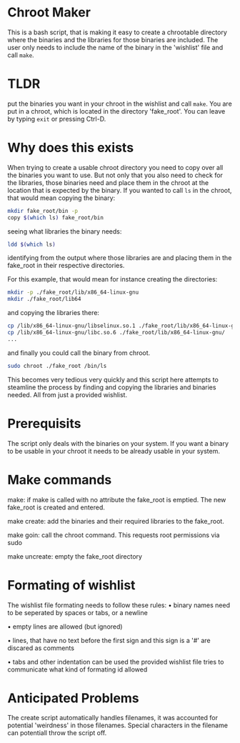 # Chroot Maker
This is a bash script, that is making it easy to create a chrootable directory where the binaries and the libraries for those binaries are included. The user only needs to include the name of the binary in the 'wishlist' file and call `make`.

# TLDR
put the binaries you want in your chroot in the wishlist and call `make`. You are put in a chroot, which is located in the directory 'fake_root'. You can leave by typing `exit` or pressing Ctrl-D.

# Why does this exists
When trying to create a usable chroot directory you need to copy over all the binaries you want to use. But not only that you also need to check for the libraries, those binaries need and place them in the chroot at the location that is expected by the binary. If you wanted to call `ls` in the chroot, that would mean copying the binary:
```sh
mkdir fake_root/bin -p
copy $(which ls) fake_root/bin
```
seeing what libraries the binary needs:
```sh
ldd $(which ls)
```
identifying from the output where those libraries are and placing them in the fake_root in their respective directories.

For this example, that would mean for instance creating the directories:
```sh
mkdir -p ./fake_root/lib/x86_64-linux-gnu
mkdir ./fake_root/lib64
```

and copying the libraries there:
```sh
cp /lib/x86_64-linux-gnu/libselinux.so.1 ./fake_root/lib/x86_64-linux-gnu/
cp /lib/x86_64-linux-gnu/libc.so.6 ./fake_root/lib/x86_64-linux-gnu/
...
```
and finally you could call the binary from chroot.
```sh
sudo chroot ./fake_root /bin/ls
```

This becomes very tedious very quickly and this script here attempts to steamline the process by finding and copying the libraries and binaries needed. All from just a provided wishlist.

# Prerequisits
The script only deals with the binaries on your system. If you want a binary to be usable in your chroot it needs to be already usable in your system.

# Make commands
make:
	if make is called with no attribute the fake_root is emptied. The new fake_root is created and entered.

make create:
	add the binaries and their required libraries to the fake_root.

make goin:
	call the chroot command. This requests root permissions via sudo

make uncreate:
	empty the fake_root directory

# Formating of wishlist
The wishlist file formating needs to follow these rules:
• binary names need to be seperated by spaces or tabs, or a newline

• empty lines are allowed (but ignored)

• lines, that have no text before the first sign and this sign is a '#' are discared as comments

• tabs and other indentation can be used
the provided wishlist file tries to communicate what kind of formating id allowed

# Anticipated Problems
The create script automatically handles filenames, it was accounted for potential 'weirdness' in those filenames. Special characters in the filename can potentiall throw the script off.

